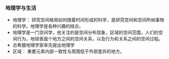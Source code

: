 ### 地理学与生活

- 地理学： 研究空间格局如何随着时间形成的科学，是研究空间和空间所纳事物的科学。地理学是各种兴趣的结合。
- 地理学是一门空间学，他关注的是空间分布现象，区域的空间范围，人们的空间行为，地球表面个地方之间的空间关系，以及行为和关系之间的空间过程。
- 古希腊地理学家率先提出地理学
- 区域： 重要元素内部一致性与周围低于外部差异的地方。





